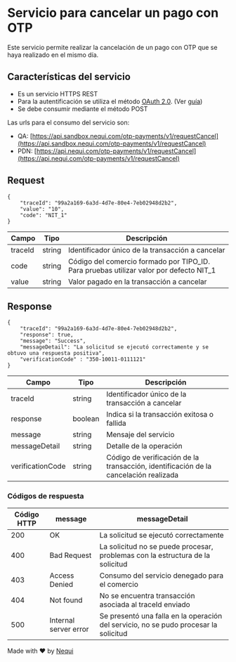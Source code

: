 # Servicio para cancelar un pago con OTP

Este servicio permite realizar la cancelación de un pago con OTP que se haya realizado en el mismo día.

## Características del servicio

- Es un servicio HTTPS REST
- Para la autentificación se utiliza el método [OAuth 2.0](https://oauth.net/2/). (Ver [guía](./authentication.md))
- Se debe consumir mediante el método POST

Las urls para el consumo del servicio son:
- QA: [https://api.sandbox.nequi.com/otp-payments/v1/requestCancel](https://api.sandbox.nequi.com/otp-payments/v1/requestCancel)
- PDN: [https://api.nequi.com/otp-payments/v1/requestCancel](https://api.nequi.com/otp-payments/v1/requestCancel)

## Request

    {
        "traceId": "99a2a169-6a3d-4d7e-80e4-7eb02948d2b2",
        "value": "10",
        "code": "NIT_1"
    }

| **Campo** | **Tipo** | **Descripción** |
-- | -- | --
| traceId | string | Identificador único de la transacción a cancelar |
| code | string | Código del comercio formado por TIPO_ID. Para pruebas utilizar valor por defecto NIT_1 |
| value | string | Valor pagado en la transacción a cancelar |

## Response

    {
        "traceId": "99a2a169-6a3d-4d7e-80e4-7eb02948d2b2",
        "response": true,
        "message": "Success",
        "messageDetail": "La solicitud se ejecutó correctamente y se obtuvo una respuesta positiva",
        "verificationCode" : "350-10011-0111121"
    }

| **Campo** | **Tipo** | **Descripción** |
-- | -- | --
| traceId | string | Identificador único de la transacción a cancelar |
| response | boolean | Indica si la transacción exitosa o fallida |
| message | string | Mensaje del servicio |
| messageDetail | string | Detalle de la operación |
| verificationCode | string | Código de verificación de la transacción, identificación de la cancelación realizada |

### Códigos de respuesta

| **Código HTTP** | **message** | **messageDetail** |
| -- | -- | -- |
| 200 | OK | La solicitud se ejecutó correctamente |
| 400 | Bad Request | La solicitud no se puede procesar, problemas con la estructura de la solicitud |
| 403 | Access Denied |Consumo del servicio denegado para el comercio |
| 404 | Not found | No se encuentra transacción asociada al traceId enviado |
| 500 | Internal server error | Se presentó una falla en la operación del servicio, no se pudo procesar la solicitud |

Made with ♥ by [Nequi](https://nequi.com)
